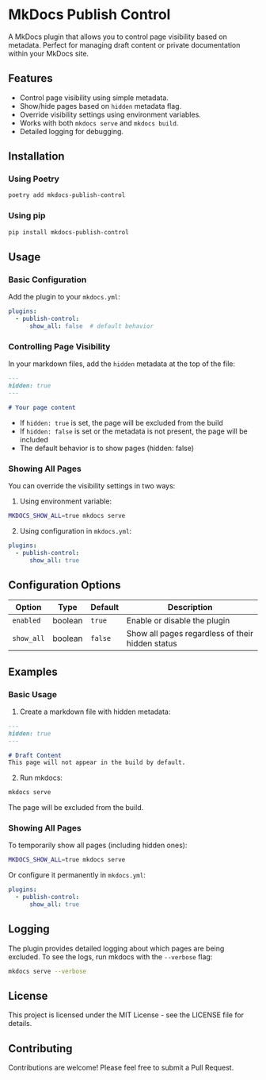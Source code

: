 # MkDocs Publish Control

A MkDocs plugin that allows you to control page visibility based on metadata. Perfect for managing draft content or private documentation within your MkDocs site.

## Features

- Control page visibility using simple metadata.
- Show/hide pages based on `hidden` metadata flag.
- Override visibility settings using environment variables.
- Works with both `mkdocs serve` and `mkdocs build`.
- Detailed logging for debugging.

## Installation

### Using Poetry

```bash
poetry add mkdocs-publish-control
```

### Using pip

```bash
pip install mkdocs-publish-control
```

## Usage

### Basic Configuration

Add the plugin to your `mkdocs.yml`:

```yaml
plugins:
  - publish-control:
      show_all: false  # default behavior
```

### Controlling Page Visibility

In your markdown files, add the `hidden` metadata at the top of the file:

```markdown
---
hidden: true
---

# Your page content
```

- If `hidden: true` is set, the page will be excluded from the build
- If `hidden: false` is set or the metadata is not present, the page will be included
- The default behavior is to show pages (hidden: false)

### Showing All Pages

You can override the visibility settings in two ways:

1. Using environment variable:
```bash
MKDOCS_SHOW_ALL=true mkdocs serve
```

2. Using configuration in `mkdocs.yml`:
```yaml
plugins:
  - publish-control:
      show_all: true
```

## Configuration Options

| Option | Type | Default | Description |
|--------|------|---------|-------------|
| `enabled` | boolean | `true` | Enable or disable the plugin |
| `show_all` | boolean | `false` | Show all pages regardless of their hidden status |

## Examples

### Basic Usage

1. Create a markdown file with hidden metadata:
```markdown
---
hidden: true
---

# Draft Content
This page will not appear in the build by default.
```

2. Run mkdocs:
```bash
mkdocs serve
```

The page will be excluded from the build.

### Showing All Pages

To temporarily show all pages (including hidden ones):

```bash
MKDOCS_SHOW_ALL=true mkdocs serve
```

Or configure it permanently in `mkdocs.yml`:
```yaml
plugins:
  - publish-control:
      show_all: true
```

## Logging

The plugin provides detailed logging about which pages are being excluded. To see the logs, run mkdocs with the `--verbose` flag:

```bash
mkdocs serve --verbose
```

## License

This project is licensed under the MIT License - see the LICENSE file for details.

## Contributing

Contributions are welcome! Please feel free to submit a Pull Request.
